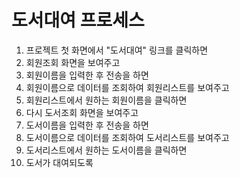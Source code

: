 # 도서대여 프로세스 
1. 프로젝트 첫 화면에서 "도서대여" 링크를 클릭하면 
2. 회원조회 화면을 보여주고 
3. 회원이름을 입력한 후 전송을 하면
4. 회원이름으로 데이터를 조회하여 회원리스트를 보여주고
5. 회원리스트에서 원하는 회원이름을 클릭하면 
6. 다시 도서조회 화면을 보여주고 
7. 도서이름을 입력한 후 전송을 하면 
8. 도서이름으로 데이터를 조회하여 도서리스트를 보여주고
9. 도서리스트에서 원하는 도서이름을 클릭하면
10. 도서가 대여되도록
